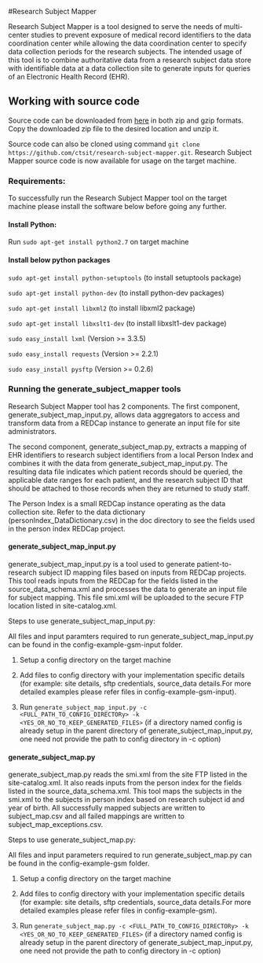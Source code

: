 #Research Subject Mapper

Research Subject Mapper is a tool designed to serve the needs of multi-center studies to prevent exposure of medical record identifiers to the data coordination center while allowing the data coordination center to specify data collection periods for the research subjects.  The intended usage of this tool is to combine authoritative data from a research subject data store with identifiable data at a data collection site to generate inputs for queries of an Electronic Health Record (EHR).

## Working with source code
Source code can be downloaded from [here](ctsit.github.io/research-subject-mapper) in both zip and gzip formats. Copy the downloaded zip file to the desired location and unzip it.

Source code can also be cloned using command `git clone https://github.com/ctsit/research-subject-mapper.git`. Research Subject Mapper source code is now available for usage on the target machine. 

### Requirements:
To successfully run the Research Subject Mapper tool on the target machine please install the software below before going any further.
#### Install Python:
Run ```sudo apt-get install python2.7``` on target machine
#### Install below python packages
```sudo apt-get install python-setuptools``` (to install setuptools package)

```sudo apt-get install python-dev``` (to install python-dev packages)

```sudo apt-get install libxml2``` (to install libxml2 package)

```sudo apt-get install libxslt1-dev``` (to install libxslt1-dev package)

```sudo easy_install lxml``` (Version >= 3.3.5)

```sudo easy_install requests``` (Version >= 2.2.1)

```sudo easy_install pysftp``` (Version >= 0.2.6)

### Running the generate_subject_mapper tools
Research Subject Mapper tool has 2 components. The first component, generate_subject_map_input.py, allows data aggregators to access and transform data from a REDCap instance to generate an input file for site administrators.  

The second component, generate_subject_map.py, extracts a mapping of EHR identifiers to research subject identifiers from a local Person Index and combines it with the data from generate_subject_map_input.py.  The resulting data file indicates which patient records should be queried, the applicable date ranges for each patient, and the research subject ID that should be attached to those records when they are returned to study staff. 

The Person Index is a small REDCap instance operating as the data collection site.  Refer to the data dictionary (personIndex_DataDictionary.csv) in the doc directory to see the fields used in the person index REDCap project.

#### generate_subject_map_input.py

generate_subject_map_input.py is a tool used to generate patient-to-research subject ID mapping files based on inputs from REDCap projects.
This tool reads inputs from the REDCap for the fields listed in the source_data_schema.xml and processes the data to generate an input file for subject mapping. This file smi.xml will be uploaded to the secure FTP location listed in site-catalog.xml.

Steps to use generate_subject_map_input.py:

All files and input paramters required to run generate_subject_map_input.py can be found in the config-example-gsm-input folder.

1) Setup a config directory on the target machine 

2) Add files to config directory with your implementation specific details (for example: site details, sftp credentials, source_data details.For more detailed examples please refer files in config-example-gsm-input).

3) Run ```generate_subject_map_input.py -c <FULL_PATH_TO_CONFIG_DIRECTORy> -k <YES_OR_NO_TO_KEEP_GENERATED_FILES>``` (if a directory named config is already setup in the parent directory of generate_subject_map_input.py, one need not provide the path to config directory in -c option)



#### generate_subject_map.py
generate_subject_map.py reads the smi.xml from the site FTP listed in the site-catalog.xml. It also reads inputs from the person index for the fields listed in the source_data_schema.xml. This tool maps the subjects in the smi.xml to the subjects in person index based on research subject id and year of birth. All successfully mapped subjects are written to subject_map.csv and all failed mappings are written to subject_map_exceptions.csv.

Steps to use generate_subject_map.py:

All files and input parameters required to run generate_subject_map.py can be found in the config-example-gsm folder.


1) Setup a config directory on the target machine 

2) Add files to config directory with your implementation specific details (for example: site details, sftp credentials, source_data details.For more detailed examples please refer files in config-example-gsm).

3) Run ```generate_subject_map.py -c <FULL_PATH_TO_CONFIG_DIRECTORy> -k <YES_OR_NO_TO_KEEP_GENERATED_FILES>``` (if a directory named config is already setup in the parent directory of generate_subject_map_input.py, one need not provide the path to config directory in -c option)
